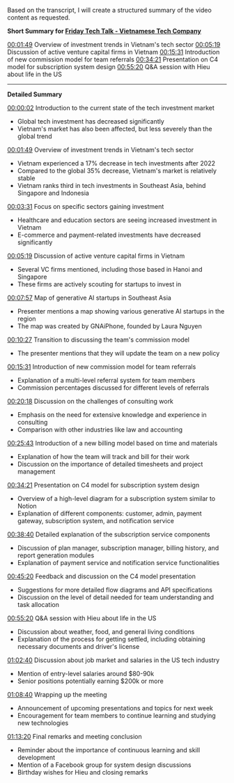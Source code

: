 

Based on the transcript, I will create a structured summary of the video content as requested. 

**Short Summary for [Friday Tech Talk - Vietnamese Tech Company](https://www.youtube.com/live/R2DS-nyo_jI)**

[00:01:49](https://www.youtube.com/live/R2DS-nyo_jI&t=109) Overview of investment trends in Vietnam's tech sector
[00:05:19](https://www.youtube.com/live/R2DS-nyo_jI&t=319) Discussion of active venture capital firms in Vietnam
[00:15:31](https://www.youtube.com/live/R2DS-nyo_jI&t=931) Introduction of new commission model for team referrals
[00:34:21](https://www.youtube.com/live/R2DS-nyo_jI&t=2061) Presentation on C4 model for subscription system design
[00:55:20](https://www.youtube.com/live/R2DS-nyo_jI&t=3320) Q&A session with Hieu about life in the US

---

**Detailed Summary**

[00:00:02](https://www.youtube.com/live/R2DS-nyo_jI&t=2) Introduction to the current state of the tech investment market
- Global tech investment has decreased significantly
- Vietnam's market has also been affected, but less severely than the global trend

[00:01:49](https://www.youtube.com/live/R2DS-nyo_jI&t=109) Overview of investment trends in Vietnam's tech sector
- Vietnam experienced a 17% decrease in tech investments after 2022
- Compared to the global 35% decrease, Vietnam's market is relatively stable
- Vietnam ranks third in tech investments in Southeast Asia, behind Singapore and Indonesia

[00:03:31](https://www.youtube.com/live/R2DS-nyo_jI&t=211) Focus on specific sectors gaining investment
- Healthcare and education sectors are seeing increased investment in Vietnam
- E-commerce and payment-related investments have decreased significantly

[00:05:19](https://www.youtube.com/live/R2DS-nyo_jI&t=319) Discussion of active venture capital firms in Vietnam
- Several VC firms mentioned, including those based in Hanoi and Singapore
- These firms are actively scouting for startups to invest in

[00:07:57](https://www.youtube.com/live/R2DS-nyo_jI&t=477) Map of generative AI startups in Southeast Asia
- Presenter mentions a map showing various generative AI startups in the region
- The map was created by GNAiPhone, founded by Laura Nguyen

[00:10:27](https://www.youtube.com/live/R2DS-nyo_jI&t=627) Transition to discussing the team's commission model
- The presenter mentions that they will update the team on a new policy

[00:15:31](https://www.youtube.com/live/R2DS-nyo_jI&t=931) Introduction of new commission model for team referrals
- Explanation of a multi-level referral system for team members
- Commission percentages discussed for different levels of referrals

[00:20:18](https://www.youtube.com/live/R2DS-nyo_jI&t=1218) Discussion on the challenges of consulting work
- Emphasis on the need for extensive knowledge and experience in consulting
- Comparison with other industries like law and accounting

[00:25:43](https://www.youtube.com/live/R2DS-nyo_jI&t=1543) Introduction of a new billing model based on time and materials
- Explanation of how the team will track and bill for their work
- Discussion on the importance of detailed timesheets and project management

[00:34:21](https://www.youtube.com/live/R2DS-nyo_jI&t=2061) Presentation on C4 model for subscription system design
- Overview of a high-level diagram for a subscription system similar to Notion
- Explanation of different components: customer, admin, payment gateway, subscription system, and notification service

[00:38:40](https://www.youtube.com/live/R2DS-nyo_jI&t=2320) Detailed explanation of the subscription service components
- Discussion of plan manager, subscription manager, billing history, and report generation modules
- Explanation of payment service and notification service functionalities

[00:45:20](https://www.youtube.com/live/R2DS-nyo_jI&t=2720) Feedback and discussion on the C4 model presentation
- Suggestions for more detailed flow diagrams and API specifications
- Discussion on the level of detail needed for team understanding and task allocation

[00:55:20](https://www.youtube.com/live/R2DS-nyo_jI&t=3320) Q&A session with Hieu about life in the US
- Discussion about weather, food, and general living conditions
- Explanation of the process for getting settled, including obtaining necessary documents and driver's license

[01:02:40](https://www.youtube.com/live/R2DS-nyo_jI&t=3760) Discussion about job market and salaries in the US tech industry
- Mention of entry-level salaries around $80-90k
- Senior positions potentially earning $200k or more

[01:08:40](https://www.youtube.com/live/R2DS-nyo_jI&t=4120) Wrapping up the meeting
- Announcement of upcoming presentations and topics for next week
- Encouragement for team members to continue learning and studying new technologies

[01:13:20](https://www.youtube.com/live/R2DS-nyo_jI&t=4400) Final remarks and meeting conclusion
- Reminder about the importance of continuous learning and skill development
- Mention of a Facebook group for system design discussions
- Birthday wishes for Hieu and closing remarks